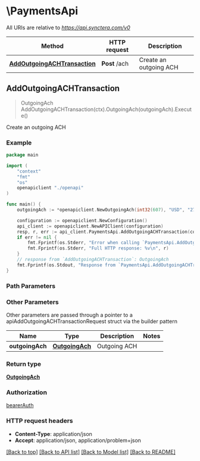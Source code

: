 # \PaymentsApi

All URIs are relative to *https://api.synctera.com/v0*

Method | HTTP request | Description
------------- | ------------- | -------------
[**AddOutgoingACHTransaction**](PaymentsApi.md#AddOutgoingACHTransaction) | **Post** /ach | Create an outgoing ACH



## AddOutgoingACHTransaction

> OutgoingAch AddOutgoingACHTransaction(ctx).OutgoingAch(outgoingAch).Execute()

Create an outgoing ACH



### Example

```go
package main

import (
    "context"
    "fmt"
    "os"
    openapiclient "./openapi"
)

func main() {
    outgoingAch := *openapiclient.NewOutgoingAch(int32(607), "USD", "2710879c-96fa-4663-96bc-0b4f3fb1eafb", "debit", "3497087c-e3cc-4d4d-9edf-7061653e9d08", "d06494f7-0450-4b1d-b46d-ad72926e474d", *openapiclient.NewRiskData("ClientIp_example")) // OutgoingAch | Outgoing ACH

    configuration := openapiclient.NewConfiguration()
    api_client := openapiclient.NewAPIClient(configuration)
    resp, r, err := api_client.PaymentsApi.AddOutgoingACHTransaction(context.Background()).OutgoingAch(outgoingAch).Execute()
    if err != nil {
        fmt.Fprintf(os.Stderr, "Error when calling `PaymentsApi.AddOutgoingACHTransaction``: %v\n", err)
        fmt.Fprintf(os.Stderr, "Full HTTP response: %v\n", r)
    }
    // response from `AddOutgoingACHTransaction`: OutgoingAch
    fmt.Fprintf(os.Stdout, "Response from `PaymentsApi.AddOutgoingACHTransaction`: %v\n", resp)
}
```

### Path Parameters



### Other Parameters

Other parameters are passed through a pointer to a apiAddOutgoingACHTransactionRequest struct via the builder pattern


Name | Type | Description  | Notes
------------- | ------------- | ------------- | -------------
 **outgoingAch** | [**OutgoingAch**](OutgoingAch.md) | Outgoing ACH | 

### Return type

[**OutgoingAch**](OutgoingAch.md)

### Authorization

[bearerAuth](../README.md#bearerAuth)

### HTTP request headers

- **Content-Type**: application/json
- **Accept**: application/json, application/problem+json

[[Back to top]](#) [[Back to API list]](../README.md#documentation-for-api-endpoints)
[[Back to Model list]](../README.md#documentation-for-models)
[[Back to README]](../README.md)

